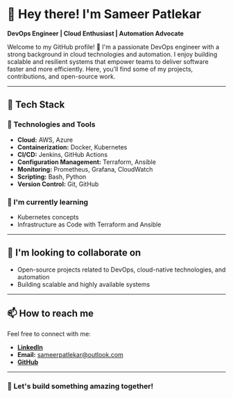 # 👋 Hey there! I'm **Sameer Patlekar**

**DevOps Engineer | Cloud Enthusiast | Automation Advocate**

Welcome to my GitHub profile! 🌟 I'm a passionate DevOps engineer with a strong background in cloud technologies and automation. I enjoy building scalable and resilient systems that empower teams to deliver software faster and more efficiently. Here, you'll find some of my projects, contributions, and open-source work.

---

## 🚀 Tech Stack

### 🔧 Technologies and Tools  
- **Cloud:** AWS, Azure  
- **Containerization:** Docker, Kubernetes  
- **CI/CD:** Jenkins, GitHub Actions  
- **Configuration Management:** Terraform, Ansible  
- **Monitoring:** Prometheus, Grafana, CloudWatch  
- **Scripting:** Bash, Python  
- **Version Control:** Git, GitHub  

### 🌱 I'm currently learning  
- Kubernetes concepts  
- Infrastructure as Code with Terraform and Ansible  

---

## 🤝 I'm looking to collaborate on  
- Open-source projects related to DevOps, cloud-native technologies, and automation  
- Building scalable and highly available systems  

---

## 📫 How to reach me  
Feel free to connect with me:  
- **[LinkedIn](https://www.linkedin.com/in/sameer-patlekar-860360231/)**  
- **Email:** sameerpatlekar@outlook.com  
- **[GitHub](https://github.com/Sameerpatlekar)**  

---

### 🌟 Let's build something amazing together!

